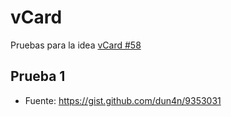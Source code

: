 # vCard

Pruebas para la idea [vCard #58](https://github.com/SidVal/SidV/issues/78)

## Prueba 1

- Fuente: https://gist.github.com/dun4n/9353031
